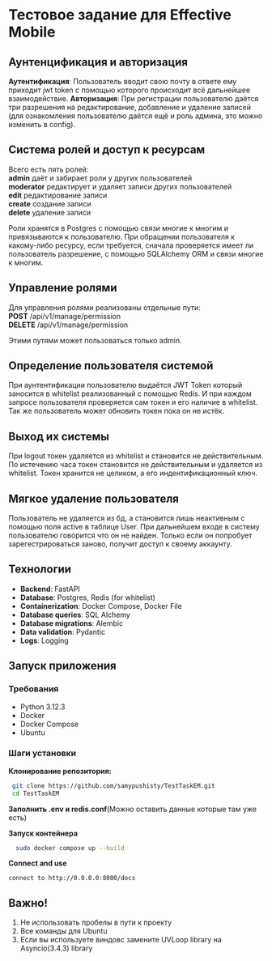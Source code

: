 # Тестовое задание для Effective Mobile

## Аунтенцификация и авторизация

**Аутентификация**: Пользователь вводит свою почту в ответе ему приходит jwt token с помощью которого происходит всё дальнейшее взаимодействие.
**Авторизация**: При регистрации пользователю даётся три разрешения на редактирование, добавление и удаление записей (для ознакомления пользователю даётся ещё и роль админа, это можно изменить в config).

## Система ролей и доступ к ресурсам

Всего есть пять ролей:  
**admin** даёт и забирает роли у других пользователей  
**moderator** редактирует и удаляет записи других пользователей  
**edit** редактирование записи  
**create** создание записи  
**delete** удаление записи  

Роли хранятся в Postgres с помощью связи многие к многим и привязываются к пользователю.
При обращении пользователя к какому-либо ресурсу, если требуется, сначала проверяется имеет ли пользователь разрешение,
с помощью SQLAlchemy ORM и связи многие к многим.

## Управление ролями

Для управления ролями реализованы отдельные пути:  
**POST** /api/v1/manage/permission  
**DELETE** /api/v1/manage/permission  

Этими путями может пользоваться только admin.

## Определение пользователя системой

При аунтентификации пользователю выдаётся JWT Token который заносится в whitelist реализованный с помощью Redis.
И при каждом запросе пользователя проверяется сам токен и его наличие в whitelist.
Так же пользователь может обновить токен пока он не истёк.

## Выход их системы

При logout токен удаляется из whitelist и становится не действительным.
По истечению часа токен становится не действительным и удаляется из whitelist.
Токен хранится не целиком, а его индентификационный ключ.

## Мягкое удаление пользователя

Пользователь не удаляется из бд, а становится лишь неактивным с помощью поля active в таблице User.
При дальнейшем входе в систему пользователю говорится что он не найден.
Только если он попробует зарегестрироваться заново, получит доступ к своему аккаунту. 

## Технологии

- **Backend**: FastAPI
- **Database**: Postgres, Redis (for whitelist)
- **Containerization**: Docker Compose, Docker File
- **Database queries**: SQL Alchemy
- **Database migrations**: Alembic
- **Data validation**: Pydantic
- **Logs**: Logging
  
## Запуск приложения

### Требования

- Python 3.12.3
- Docker
- Docker Compose
- Ubuntu
  
### Шаги установки

**Клонирование репозитория:**

   ```bash
    git clone https://github.com/samypushisty/TestTaskEM.git
    cd TestTaskEM
  ```
**Заполнить .env и redis.conf**(Можно оставить данные которые там уже есть)

**Запуск контейнера**

   ```bash
     sudo docker compose up --build
   ```

**Connect and use**

    connect to http://0.0.0.0:8000/docs
    
## Важно!
1. Не использовать пробелы в пути к проекту
2. Все команды для Ubuntu
3. Если вы используете виндовс замените UVLoop library на Asyncio(3.4.3) library
